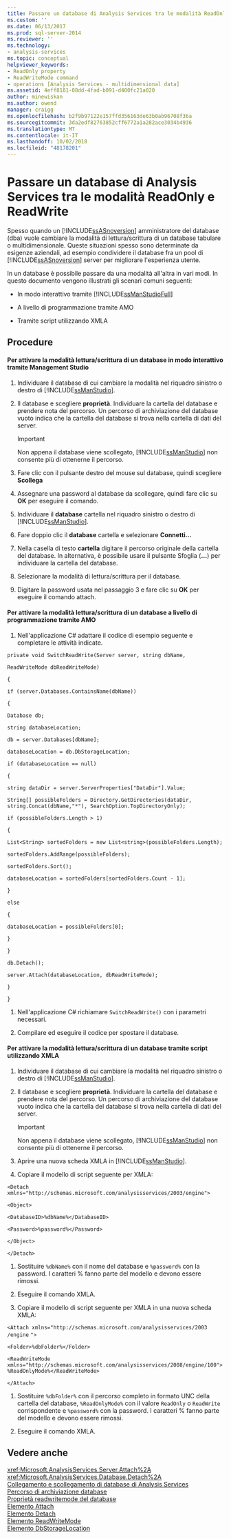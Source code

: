 ```yaml
---
title: Passare un database di Analysis Services tra le modalità ReadOnly e ReadWrite | Microsoft Docs
ms.custom: ''
ms.date: 06/13/2017
ms.prod: sql-server-2014
ms.reviewer: ''
ms.technology:
- analysis-services
ms.topic: conceptual
helpviewer_keywords:
- ReadOnly property
- ReadWriteMode command
- operations [Analysis Services - multidimensional data]
ms.assetid: 4eff8181-08dd-4fad-b091-d400fc21a020
author: minewiskan
ms.author: owend
manager: craigg
ms.openlocfilehash: b2f9b97122e157ffd356163de63b0ab96708f36a
ms.sourcegitcommit: 3da2edf82763852cff6772a1a282ace3034b4936
ms.translationtype: MT
ms.contentlocale: it-IT
ms.lasthandoff: 10/02/2018
ms.locfileid: "48178201"
---
```

# <a name="switch-an-analysis-services-database-between-readonly-and-readwrite-modes"></a>Passare un database di Analysis Services tra le modalità ReadOnly e ReadWrite
  Spesso quando un [!INCLUDE[ssASnoversion](../../includes/ssasnoversion-md.md)] amministratore del database (dba) vuole cambiare la modalità di lettura/scrittura di un database tabulare o multidimensionale. Queste situazioni spesso sono determinate da esigenze aziendali, ad esempio condividere il database fra un pool di [!INCLUDE[ssASnoversion](../../includes/ssasnoversion-md.md)] server per migliorare l'esperienza utente.  
  
 In un database è possibile passare da una modalità all'altra in vari modi. In questo documento vengono illustrati gli scenari comuni seguenti:  
  
-   In modo interattivo tramite [!INCLUDE[ssManStudioFull](../../includes/ssmanstudiofull-md.md)]  
  
-   A livello di programmazione tramite AMO  
  
-   Tramite script utilizzando XMLA  
  
## <a name="procedures"></a>Procedure  
  
#### <a name="to-switch-the-readwrite-mode-of-a-database-interactively-using-management-studio"></a>Per attivare la modalità lettura/scrittura di un database in modo interattivo tramite Management Studio  
  
1.  Individuare il database di cui cambiare la modalità nel riquadro sinistro o destro di [!INCLUDE[ssManStudio](../../includes/ssmanstudio-md.md)].  
  
2.  Il database e scegliere **proprietà**. Individuare la cartella del database e prendere nota del percorso. Un percorso di archiviazione del database vuoto indica che la cartella del database si trova nella cartella di dati del server.  
  
    > [!IMPORTANT]  
    >  Non appena il database viene scollegato, [!INCLUDE[ssManStudio](../../includes/ssmanstudio-md.md)] non consente più di ottenerne il percorso.  
  
3.  Fare clic con il pulsante destro del mouse sul database, quindi scegliere **Scollega**  
  
4.  Assegnare una password al database da scollegare, quindi fare clic su **OK** per eseguire il comando.  
  
5.  Individuare il **database** cartella nel riquadro sinistro o destro di [!INCLUDE[ssManStudio](../../includes/ssmanstudio-md.md)].  
  
6.  Fare doppio clic il **database** cartella e selezionare **Connetti...**  
  
7.  Nella casella di testo **cartella** digitare il percorso originale della cartella del database. In alternativa, è possibile usare il pulsante Sfoglia (**...**) per individuare la cartella del database.  
  
8.  Selezionare la modalità di lettura/scrittura per il database.  
  
9. Digitare la password usata nel passaggio 3 e fare clic su **OK** per eseguire il comando attach.  
  
#### <a name="to-switch-the-readwrite-mode-to-a-database-programmatically-using-amo"></a>Per attivare la modalità lettura/scrittura di un database a livello di programmazione tramite AMO  
  
1.  Nell'applicazione C# adattare il codice di esempio seguente e completare le attività indicate.  
  
 `private void SwitchReadWrite(Server server, string dbName,`  
  
 `ReadWriteMode dbReadWriteMode)`  
  
 `{`  
  
 `if (server.Databases.ContainsName(dbName))`  
  
 `{`  
  
 `Database db;`  
  
 `string databaseLocation;`  
  
 `db = server.Databases[dbName];`  
  
 `databaseLocation = db.DbStorageLocation;`  
  
 `if (databaseLocation == null)`  
  
 `{`  
  
 `string dataDir = server.ServerProperties["DataDir"].Value;`  
  
 `String[] possibleFolders = Directory.GetDirectories(dataDir, string.Concat(dbName,"*"), SearchOption.TopDirectoryOnly);`  
  
 `if (possibleFolders.Length > 1)`  
  
 `{`  
  
 `List<String> sortedFolders = new List<string>(possibleFolders.Length);`  
  
 `sortedFolders.AddRange(possibleFolders);`  
  
 `sortedFolders.Sort();`  
  
 `databaseLocation = sortedFolders[sortedFolders.Count - 1];`  
  
 `}`  
  
 `else`  
  
 `{`  
  
 `databaseLocation = possibleFolders[0];`  
  
 `}`  
  
 `}`  
  
 `db.Detach();`  
  
 `server.Attach(databaseLocation, dbReadWriteMode);`  
  
 `}`  
  
 `}`  
  
1.  Nell'applicazione C# richiamare `SwitchReadWrite()` con i parametri necessari.  
  
2.  Compilare ed eseguire il codice per spostare il database.  
  
#### <a name="to-switch-the-readwrite-mode-to-a-database-by-script-using-xmla"></a>Per attivare la modalità lettura/scrittura di un database tramite script utilizzando XMLA  
  
1.  Individuare il database di cui cambiare la modalità nel riquadro sinistro o destro di [!INCLUDE[ssManStudio](../../includes/ssmanstudio-md.md)].  
  
2.  Il database e scegliere **proprietà**. Individuare la cartella del database e prendere nota del percorso. Un percorso di archiviazione del database vuoto indica che la cartella del database si trova nella cartella di dati del server.  
  
    > [!IMPORTANT]  
    >  Non appena il database viene scollegato, [!INCLUDE[ssManStudio](../../includes/ssmanstudio-md.md)] non consente più di ottenerne il percorso.  
  
3.  Aprire una nuova scheda XMLA in [!INCLUDE[ssManStudio](../../includes/ssmanstudio-md.md)].  
  
4.  Copiare il modello di script seguente per XMLA:  
  
 `<Detach xmlns="http://schemas.microsoft.com/analysisservices/2003/engine">`  
  
 `<Object>`  
  
 `<DatabaseID>%dbName%</DatabaseID>`  
  
 `<Password>%password%</Password>`  
  
 `</Object>`  
  
 `</Detach>`  
  
1.  Sostituire `%dbName%` con il nome del database e `%password%` con la password. I caratteri % fanno parte del modello e devono essere rimossi.  
  
2.  Eseguire il comando XMLA.  
  
3.  Copiare il modello di script seguente per XMLA in una nuova scheda XMLA:  
  
 `<Attach xmlns="http://schemas.microsoft.com/analysisservices/2003` `/engine` `">`  
  
 `<Folder>%dbFolder%</Folder>`  
  
 `<ReadWriteMode xmlns="http://schemas.microsoft.com/analysisservices/2008/engine/100">%ReadOnlyMode%</ReadWriteMode>`  
  
 `</Attach>`  
  
1.  Sostituire `%dbFolder%` con il percorso completo in formato UNC della cartella del database, `%ReadOnlyMode%` con il valore `ReadOnly` o `ReadWrite` corrispondente e `%password%` con la password. I caratteri % fanno parte del modello e devono essere rimossi.  
  
2.  Eseguire il comando XMLA.  
  
## <a name="see-also"></a>Vedere anche  
 <xref:Microsoft.AnalysisServices.Server.Attach%2A>   
 <xref:Microsoft.AnalysisServices.Database.Detach%2A>   
 [Collegamento e scollegamento di database di Analysis Services](attach-and-detach-analysis-services-databases.md)   
 [Percorso di archiviazione database](database-storage-location.md)   
 [Proprietà readwritemode del database](database-readwritemodes.md)   
 [Elemento Attach](../xmla/xml-elements-commands/attach-element.md)   
 [Elemento Detach](../xmla/xml-elements-commands/detach-element.md)   
 [Elemento ReadWriteMode](../xmla/xml-elements-properties/readwritemode-element.md)   
 [Elemento DbStorageLocation](../xmla/xml-elements-properties/dbstoragelocation-element.md)  
  
  
